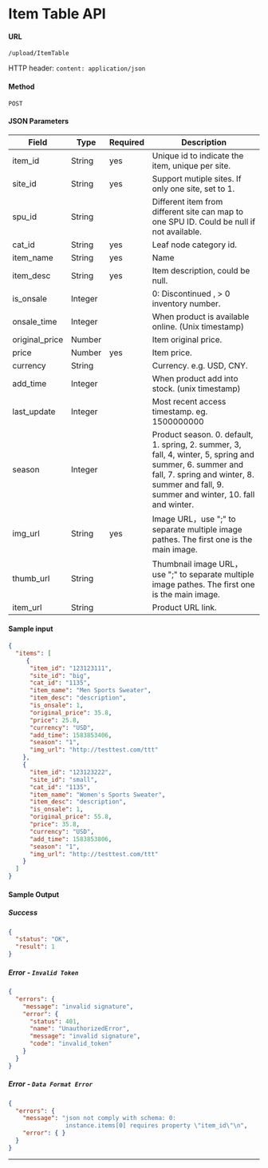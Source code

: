 
# **Item Table API**

#### URL
`/upload/ItemTable`

HTTP header: `content: application/json`

#### Method
`POST`

#### **JSON Parameters**

Field  |   Type   | Required | Description
-------| ------------- | ------------ | ----------
item\_id	| String	| yes | Unique id to indicate the item, unique per site.
site\_id	| String	| yes | Support mutiple sites. If only one site, set to 1.
spu\_id	| String	|  | Different item from different site can map to one SPU ID. Could be null if not available.
cat\_id	| String	| yes | Leaf node category id.
item\_name	| String	| yes | Name
item\_desc	| String	| yes | Item description, could be null.
is\_onsale	| Integer	| | 0: Discontinued , > 0 inventory number.
onsale\_time	| Integer | |	When product is available online. (Unix timestamp)
original\_price |	Number |	| Item original price.
price	| Number	| yes | Item price.
currency	| String	| | Currency. e.g. USD, CNY.
add\_time	| Integer	| | When product add into stock. (unix timestamp)
last\_update	| Integer	| | Most recent access timestamp. eg. 1500000000
season	| Integer	| | Product season. 0. default, 1. spring, 2. summer, 3, fall, 4, winter, 5, spring and summer, 6. summer and fall, 7. spring and winter, 8. summer and fall, 9. summer and winter, 10. fall and winter.
img\_url	| String	| yes | Image URL，use ";" to separate multiple image pathes. The first one is the main image.
thumb\_url	| String	 | | Thumbnail image URL，use ";" to separate multiple image pathes. The first one is the main image. 
item\_url	| String	 | | Product URL link.

#### Sample input
```json
{
  "items": [
     {
      "item_id": "123123111",
      "site_id": "big",
      "cat_id": "1135",
      "item_name": "Men Sports Sweater",
      "item_desc": "description",
      "is_onsale": 1,
      "original_price": 35.8,
      "price": 25.8,
      "currency": "USD",
      "add_time": 1583853406,
      "season": "1",
      "img_url": "http://testtest.com/ttt"
    },
    {
      "item_id": "123123222",
      "site_id": "small",
      "cat_id": "1135",
      "item_name": "Women's Sports Sweater",
      "item_desc": "description",
      "is_onsale": 1,
      "original_price": 55.8,
      "price": 35.8,
      "currency": "USD",
      "add_time": 1583853806,
      "season": "1",
      "img_url": "http://testtest.com/ttt"
    }
  ]
}
```

#### **Sample Output**

##### **Success**
```json
{
  "status": "OK",
  "result": 1
}
```

##### **Error** - `Invalid Token`
```json
{
  "errors": {
    "message": "invalid signature",
    "error": {
      "status": 401,
      "name": "UnauthorizedError",
      "message": "invalid signature",
      "code": "invalid_token"
    }
  }
}
```

##### **Error** - `Data Format Error`
```json
{
  "errors": {
    "message": "json not comply with schema: 0:
                instance.items[0] requires property \"item_id\"\n",
    "error": { }
  }
}
```

----
